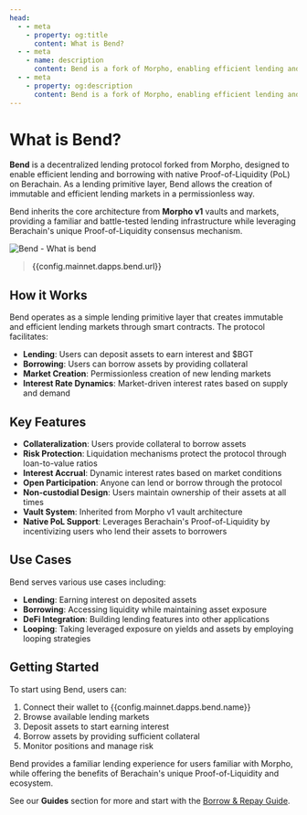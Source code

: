 ```yaml
---
head:
  - - meta
    - property: og:title
      content: What is Bend?
  - - meta
    - name: description
      content: Bend is a fork of Morpho, enabling efficient lending and borrowing with native PoL on Berachain
  - - meta
    - property: og:description
      content: Bend is a fork of Morpho, enabling efficient lending and borrowing with native PoL on Berachain
---
```


<script setup>
  import config from '@berachain/config/constants.json';
</script>

# What is Bend?

**Bend** is a decentralized lending protocol forked from Morpho, designed to enable efficient lending and borrowing with native Proof-of-Liquidity (PoL) on Berachain. As a lending primitive layer, Bend allows the creation of immutable and efficient lending markets in a permissionless way.

Bend inherits the core architecture from **Morpho v1** vaults and markets, providing a familiar and battle-tested lending infrastructure while leveraging Berachain's unique Proof-of-Liquidity consensus mechanism.

<a :href="config.mainnet.dapps.bend.url + '?utm_source=' + config.websites.docsBend.utmSource">

![Bend - What is bend](/assets/learn-whatisbend.png)

</a>

> <a :href="config.mainnet.dapps.bend.url + '?utm_source=' + config.websites.docsBend.utmSource">{{config.mainnet.dapps.bend.url}}</a>

## How it Works

Bend operates as a simple lending primitive layer that creates immutable and efficient lending markets through smart contracts. The protocol facilitates:

- **Lending**: Users can deposit assets to earn interest and $BGT
- **Borrowing**: Users can borrow assets by providing collateral
- **Market Creation**: Permissionless creation of new lending markets
- **Interest Rate Dynamics**: Market-driven interest rates based on supply and demand

## Key Features

- **Collateralization**: Users provide collateral to borrow assets
- **Risk Protection**: Liquidation mechanisms protect the protocol through loan-to-value ratios
- **Interest Accrual**: Dynamic interest rates based on market conditions
- **Open Participation**: Anyone can lend or borrow through the protocol
- **Non-custodial Design**: Users maintain ownership of their assets at all times
- **Vault System**: Inherited from Morpho v1 vault architecture
- **Native PoL Support**: Leverages Berachain's Proof-of-Liquidity by incentivizing users who lend their assets to borrowers

## Use Cases

Bend serves various use cases including:

- **Lending**: Earning interest on deposited assets
- **Borrowing**: Accessing liquidity while maintaining asset exposure
- **DeFi Integration**: Building lending features into other applications
- **Looping**: Taking leveraged exposure on yields and assets by employing looping strategies

## Getting Started

To start using Bend, users can:

1. Connect their wallet to <a :href="config.mainnet.dapps.bend.url + '?utm_source=' + config.websites.docsBend.utmSource" target="_blank">{{config.mainnet.dapps.bend.name}}</a>
2. Browse available lending markets
3. Deposit assets to start earning interest
4. Borrow assets by providing sufficient collateral
5. Monitor positions and manage risk

Bend provides a familiar lending experience for users familiar with Morpho, while offering the benefits of Berachain's unique Proof-of-Liquidity and ecosystem.

See our **Guides** section for more and start with the [Borrow & Repay Guide](/learn/guides/borrow-repay).
